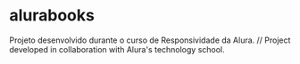 # alurabooks
Projeto desenvolvido durante o curso de Responsividade da Alura. // Project developed in collaboration with Alura's technology school.
